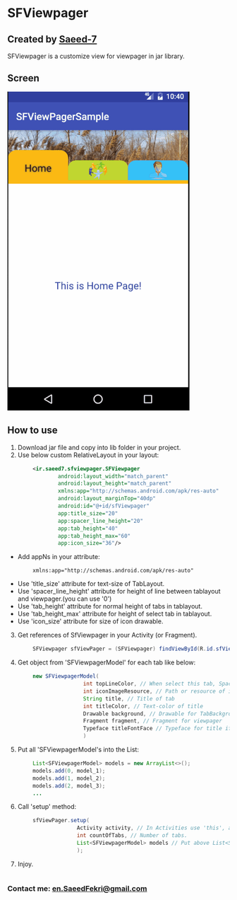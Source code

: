# SFViewpager

## Created by [Saeed-7](https://github.com/Saeed-7)

SFViewpager is a customize view for viewpager in jar library.


## Screen
![alt text](https://raw.githubusercontent.com/Saeed-7/sfviewpager/master/screen/sfViewpager.gif)

## How to use
1. Download jar file and copy into lib folder in your project.
2. Use below custom RelativeLayout in your layout:
```xml
        <ir.saeed7.sfviewpager.SFViewpager
                android:layout_width="match_parent"
                android:layout_height="match_parent"
                xmlns:app="http://schemas.android.com/apk/res-auto"
                android:layout_marginTop="40dp"
                android:id="@+id/sfViewpager"
                app:title_size="20"
                app:spacer_line_height="20"
                app:tab_height="40"
                app:tab_height_max="60"
                app:icon_size="36"/>

```
  * Add appNs in your attribute:  
```
        xmlns:app="http://schemas.android.com/apk/res-auto"
```

  * Use 'title_size' attribute for text-size of TabLayout.
  * Use 'spacer_line_height' attribute for height of line between tablayout and viewpager.(you can use '0')
  * Use 'tab_height' attribute for normal height of tabs in tablayout.
  * Use 'tab_height_max' attribute for height of select tab in tablayout.
  * Use 'icon_size' attribute for size of icon drawable.

3. Get references of SfViewpager in your Activity (or Fragment).
```java
        SFViewpager sfViewPager = (SFViewpager) findViewById(R.id.sfViewpager);
```
4. Get object from 'SFViewpagerModel' for each tab like below:
```java
        new SFViewpagerModel(
                        int topLineColor, // When select this tab, SpacerLine's color change to this color.
                        int iconImageResource, // Path or resource of icon. (use by Glide)
                        String title, // Title of tab
                        int titleColor, // Text-color of title
                        Drawable background, // Drawable for TabBackground
                        Fragment fragment, // Fragment for viewpager
                        Typeface titleFontFace // Typeface for title if you want, you can use 'null'.
                        )
```
5. Put all 'SFViewpagerModel's into the List:
```java
        List<SFViewpagerModel> models = new ArrayList<>();
        models.add(0, model_1);
        models.add(1, model_2);
        models.add(2, model_3);
        ...
```
6. Call 'setup' method:
```java
        sfViewPager.setup(
                      Activity activity, // In Activities use 'this', and in Fragments use 'getActivity()'.
                      int countOfTabs, // Number of tabs.
                      List<SFViewpagerModel> models // Put above List<SFViewpagerModel> here.
                      );
```
7. Injoy.
```
```
### Contact me: en.SaeedFekri@gmail.com
